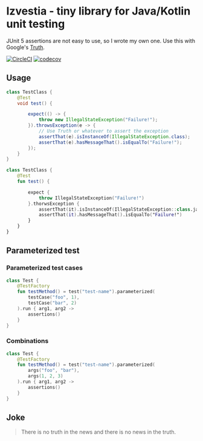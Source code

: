 # Izvestia - tiny library for Java/Kotlin unit testing

JUnit 5 assertions are not easy to use, so I wrote my own one.
Use this with Google's [Truth](http://google.github.io/truth/).

[![CircleCI](https://circleci.com/gh/minebreaker/Izvestia.svg?style=svg)](https://circleci.com/gh/minebreaker/Izvestia)
[![codecov](https://codecov.io/gh/minebreaker/Izvestia/branch/master/graph/badge.svg)](https://codecov.io/gh/minebreaker/Izvestia)


## Usage

```java
class TestClass {
    @Test
    void test() {

        expect(() -> {
            throw new IllegalStateException("Failure!");
        }).throwsException(e -> {
            // Use Truth or whatever to assert the exception
            assertThat(e).isInstanceOf(IllegalStateException.class);
            assertThat(e).hasMessageThat().isEqualTo("Failure!");
        });
    }
}
```

```kotlin
class TestClass {
    @Test
    fun test() {

        expect {
            throw IllegalStateException("Failure!")
        }.thorwsException {
            assertThat(it).isInstanceOf(IllegalStateException::class.java)
            assertThat(it).hasMessageThat().isEqualTo("Failure!")
        }
    }
}
```


## Parameterized test

### Parameterized test cases

```kotlin
class Test {
    @TestFactory
    fun testMethod() = test("test-name").parameterized(
        testCase("foo", 1),
        testCase("bar", 2)
    ).run { arg1, arg2 ->
        assertions()
    }
}
```


### Combinations

```kotlin
class Test {
    @TestFactory
    fun testMethod() = test("test-name").parameterized(
        args("foo", "bar"),
        args(1, 2, 3)
    ).run { arg1, arg2 ->
        assertions()
    }
}
```


## Joke

> There is no truth in the news and there is no news in the truth.
